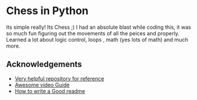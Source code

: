 
# Chess in Python

Its simple really! Its Chess ;)
I had an absolute blast while coding this, it was so much fun figuring out the movements of all the peices and properly. Learned a lot about logic control, loops , math (yes lots of math) and much more.

## Acknowledgements

 - [Very helpful repository for reference](https://github.com/lyudmil-mitev/Simple-Python-Chess/blob/master/chesslib/__init__.py)
 - [Awesome video Guide](https://www.youtube.com/watch?v=I36ZvBRyNQ0&list=PLBwF487qi8MGU81nDGaeNE1EnNEPYWKY_&index=16)
 - [How to write a Good readme](https://readme.so/)